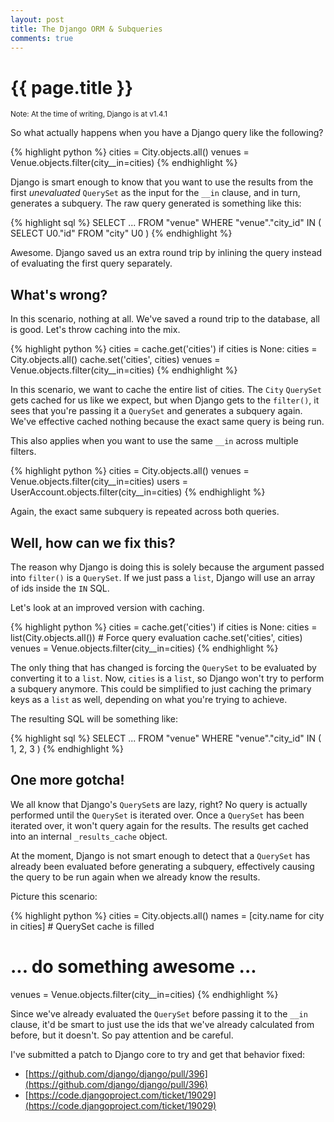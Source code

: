 ```yaml
---
layout: post
title: The Django ORM & Subqueries
comments: true
---
```


# {{ page.title }}
<small>Note: At the time of writing, Django is at v1.4.1</small>

So what actually happens when you have a Django query like the following?

{% highlight python %}
cities = City.objects.all()
venues = Venue.objects.filter(city__in=cities)
{% endhighlight %}

Django is smart enough to know that you want to use the results from the first *unevaluated* `QuerySet` as the input for the `__in` clause, and in turn, generates a subquery. The raw query generated is something like this:

{% highlight sql %}
SELECT ...
FROM   "venue" 
WHERE  "venue"."city_id"
IN (
    SELECT U0."id" 
    FROM "city" U0
) 
{% endhighlight %}

Awesome. Django saved us an extra round trip by inlining the query instead of evaluating the first query separately.

## What's wrong?
In this scenario, nothing at all. We've saved a round trip to the database, all is good. Let's throw caching into the mix.

{% highlight python %}
cities = cache.get('cities')
if cities is None:
  cities = City.objects.all()
  cache.set('cities', cities)
venues = Venue.objects.filter(city__in=cities)
{% endhighlight %}

In this scenario, we want to cache the entire list of cities. The `City` `QuerySet` gets cached for us like we expect, but when Django gets to the `filter()`, it sees that you're passing it a `QuerySet` and generates a subquery again. We've effective cached nothing because the exact same query is being run.

This also applies when you want to use the same `__in` across multiple filters.

{% highlight python %}
cities = City.objects.all()
venues = Venue.objects.filter(city__in=cities)
users = UserAccount.objects.filter(city__in=cities)
{% endhighlight %}

Again, the exact same subquery is repeated across both queries.

## Well, how can we fix this?
The reason why Django is doing this is solely because the argument passed into `filter()` is a `QuerySet`. If we just pass a `list`, Django will use an array of ids inside the `IN` SQL.

Let's look at an improved version with caching.

{% highlight python %}
cities = cache.get('cities')
if cities is None:
  cities = list(City.objects.all())  # Force query evaluation
  cache.set('cities', cities)
venues = Venue.objects.filter(city__in=cities)
{% endhighlight %}

The only thing that has changed is forcing the `QuerySet` to be evaluated by converting it to a `list`. Now, `cities` is a `list`, so Django won't try to perform a subquery anymore. This could be simplified to just caching the primary keys as a `list` as well, depending on what you're trying to achieve.

The resulting SQL will be something like:

{% highlight sql %}
SELECT ...
FROM   "venue" 
WHERE  "venue"."city_id"
IN (
    1, 2, 3
) 
{% endhighlight %}

## One more gotcha!
We all know that Django's `QuerySet`s are lazy, right? No query is actually performed until the `QuerySet` is iterated over. Once a `QuerySet` has been iterated over, it won't query again for the results. The results get cached into an internal `_results_cache` object.

At the moment, Django is not smart enough to detect that a `QuerySet` has already been evaluated before generating a subquery, effectively causing the query to be run again when we already know the results.

Picture this scenario:

{% highlight python %}
cities = City.objects.all()
names = [city.name for city in cities]  # QuerySet cache is filled
# ... do something awesome ...
venues = Venue.objects.filter(city__in=cities)
{% endhighlight %}

Since we've already evaluated the `QuerySet` before passing it to the `__in` clause, it'd be smart to just use the ids that we've already calculated from before, but it doesn't. So pay attention and be careful.

I've submitted a patch to Django core to try and get that behavior fixed:

* [https://github.com/django/django/pull/396](https://github.com/django/django/pull/396)
* [https://code.djangoproject.com/ticket/19029](https://code.djangoproject.com/ticket/19029)
